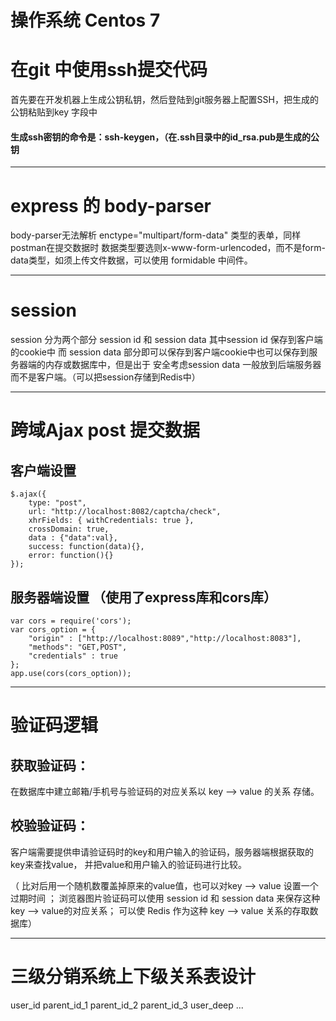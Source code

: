 # 操作系统 Centos 7
# 在git 中使用ssh提交代码
首先要在开发机器上生成公钥私钥，然后登陆到git服务器上配置SSH，把生成的公钥粘贴到key 字段中
#### 生成ssh密钥的命令是：ssh-keygen，（在.ssh目录中的id_rsa.pub是生成的公钥

***
# express 的 body-parser
body-parser无法解析 enctype="multipart/form-data" 类型的表单，同样postman在提交数据时
数据类型要选则x-www-form-urlencoded，而不是form-data类型，如须上传文件数据，可以使用
formidable 中间件。

***
# session
session 分为两个部分 session id 和 session data 其中session id 保存到客户端的cookie中
而 session data 部分即可以保存到客户端cookie中也可以保存到服务器端的内存或数据库中，但是出于
安全考虑session data 一般放到后端服务器而不是客户端。（可以把session存储到Redis中）

***
# 跨域Ajax post 提交数据
## 客户端设置
    $.ajax({
        type: "post",
        url: "http://localhost:8082/captcha/check",
        xhrFields: { withCredentials: true },
        crossDomain: true,
        data : {"data":val},
        success: function(data){},
        error: function(){}
    });
## 服务器端设置 （使用了express库和cors库）
    var cors = require('cors');
    var cors_option = {
        "origin" : ["http://localhost:8089","http://localhost:8083"],
        "methods": "GET,POST",
        "credentials" : true
    };
    app.use(cors(cors_option));

***
# 验证码逻辑
## 获取验证码：
在数据库中建立邮箱/手机号与验证码的对应关系以 key --> value 的关系 存储。
## 校验验证码：
客户端需要提供申请验证码时的key和用户输入的验证码，服务器端根据获取的key来查找value，
并把value和用户输入的验证码进行比较。

（ 比对后用一个随机数覆盖掉原来的value值，也可以对key --> value 设置一个过期时间 ；
 浏览器图片验证码可以使用 session id 和 session data 来保存这种key --> value的对应关系；
 可以使 Redis 作为这种 key --> value 关系的存取数据库）

***
# 三级分销系统上下级关系表设计
user_id  parent_id_1 parent_id_2 parent_id_3 user_deep ...




















